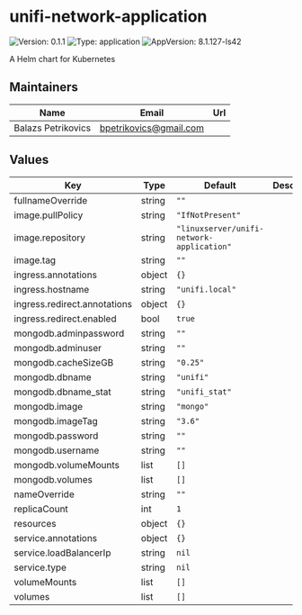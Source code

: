 # unifi-network-application

![Version: 0.1.1](https://img.shields.io/badge/Version-0.1.1-informational?style=flat-square) ![Type: application](https://img.shields.io/badge/Type-application-informational?style=flat-square) ![AppVersion: 8.1.127-ls42](https://img.shields.io/badge/AppVersion-8.1.127--ls42-informational?style=flat-square)

A Helm chart for Kubernetes

## Maintainers

| Name | Email | Url |
| ---- | ------ | --- |
| Balazs Petrikovics | <bpetrikovics@gmail.com> |  |

## Values

| Key | Type | Default | Description |
|-----|------|---------|-------------|
| fullnameOverride | string | `""` |  |
| image.pullPolicy | string | `"IfNotPresent"` |  |
| image.repository | string | `"linuxserver/unifi-network-application"` |  |
| image.tag | string | `""` |  |
| ingress.annotations | object | `{}` |  |
| ingress.hostname | string | `"unifi.local"` |  |
| ingress.redirect.annotations | object | `{}` |  |
| ingress.redirect.enabled | bool | `true` |  |
| mongodb.adminpassword | string | `""` |  |
| mongodb.adminuser | string | `""` |  |
| mongodb.cacheSizeGB | string | `"0.25"` |  |
| mongodb.dbname | string | `"unifi"` |  |
| mongodb.dbname_stat | string | `"unifi_stat"` |  |
| mongodb.image | string | `"mongo"` |  |
| mongodb.imageTag | string | `"3.6"` |  |
| mongodb.password | string | `""` |  |
| mongodb.username | string | `""` |  |
| mongodb.volumeMounts | list | `[]` |  |
| mongodb.volumes | list | `[]` |  |
| nameOverride | string | `""` |  |
| replicaCount | int | `1` |  |
| resources | object | `{}` |  |
| service.annotations | object | `{}` |  |
| service.loadBalancerIp | string | `nil` |  |
| service.type | string | `nil` |  |
| volumeMounts | list | `[]` |  |
| volumes | list | `[]` |  |

